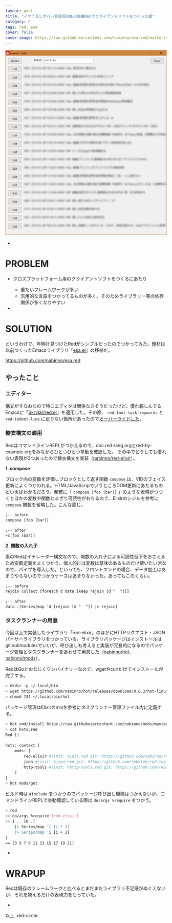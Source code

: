 ```yaml
---
layout: post
title: "イケてるしヤバい言語REBOLの後継Redでクライアントソフトをつくった話"
category: F
tags: red, esa
cover: false
cover-image: https://raw.githubusercontent.com/nabinno/esa.red/master/esa.red.png
---
```


![diagram](https://raw.githubusercontent.com/nabinno/esa.red/master/esa.red.png)

-

# PROBLEM
- クロスプラットフォーム用のクライアントソフトをつくるにあたり
    - 重たいフレームワークが多い
    - 汎用的な言語をつかってるものが多く、そのためライブラリー等の依存関係が多くなりやすい

-

# SOLUTION
というわけで、年明け見つけたRedがシンプルだったのでつかってみた。題材は以前つくったEmacsライブラリ「[esa.el](https://github.com/nabinno/esa.el)」の移植だ。

https://github.com/nabinno/esa.red

## やったこと
### エディター
構文がすなおなので特にエディタは関係なさそうだったけど、慣れ親しんでるEmacsに「[Skrylar/red.el](https://github.com/Skrylar/red.el)」を適用した。その際、 `red-font-lock-keywords` と `red-indent-line` に足りない箇所があったので[オーバーライドした](https://github.com/nabinno/dotfiles/blob/master/.emacs.d/lisp/init-red.el)。

### 糖衣構文の適用
RedはコマンドラインREPLがつかえるので、doc.red-lang.orgとred-by-example.orgをみながらひとつひとつ挙動を確認した。
その中でどうしても慣れない表現が2つあったので糖衣構文を実装（[nabinno/red-elixir](https://github.com/nabinno/red-elixir)）。

**1. compose**

ブロック内の変数を評価しブロックとして返す関数 `compose` は、VIDのフェイス更新によくつかわれる。HTML/JavaScripでいうところDOM更新にあたるものといえばわかるだろう。頻繁に「 `compose [foo (bar)]` 」のような表現がつづくとほかの変数や関数とまざり可読性がおちるので、Elixirのシジルを参考に `compose` 関数を省略した。こんな感じ。

```
;-- before
compose [foo (bar)]

;-- after
~c[foo (bar)]
```

**2. 関数の入れ子**

素のRedはイテレーター構文なので、関数の入れ子による可読性低下をおさえるため変数定義をよくつかう。個人的には変数は意味のあるものだけ使いたい派なので、パイプを導入した。といっても、フロントエンドの場合、データ加工はあまりやらないのでつかうケースはあまりなかった。あってもこのくらい。

```red
;-- before
rejoin collect [foreach d data [keep rejoin [d "  "]]]

;-- after
data .[Series/map 'd [rejoin [d "  "]] |> rejoin]
```

### タスクランナーの用意
今回は上で実装したライブラリ「red-elixir」のほかにHTTPリクエスト・JSONパーサーライブラリをつかっている。ライブラリパッケージはインストールはgit submodulesでいいが、呼び出しも考えると実装が冗長的になるのでパッケージ管理とタスクランナーをあわせて用意した（[nabinno/hot](https://github.com/nabinno/hot)、[nabinno/mods](https://github.com/nabinno/mods)）。

RedはGoとおなじくワンバイナリーなので、wgetやcurlだけでインストールが完了する。

```sh
> mkdir -p ~/.local/bin
> wget https://github.com/nabinno/hot/releases/download/0.0.3/hot-linux -O ~/.local/bin/hot
> chmod 744 ~/.local/bin/hot
```

パッケージ管理はElixirのmixを参考にタスクランナー管理ファイル内に定義する。

```sh
> hot cmd/install https://raw.githubusercontent.com/nabinno/mods/master/mods.red
> cat hots.red
Red []

hots: context [
    mods: [
        red-elixir #(init: %init.red git: https://github.com/nabinno/red-elixir)
        json #(init: %json.red git: https://github.com/rebolek/red-tools)
        http-tools #(init: %http-tools.red git: https://github.com/rebolek/red-tools)
    ]
]
> hot mods/get
```

ビルド時は `#include` をつかうのでパッケージ呼び出し機能はつかえないが、コマンドラインREPLで挙動確認している際は `do/args %require` をつかう。

```sh
> red
>> do/args %require [red-elixir]
>> 1 .. 10 .[
    |> Series/map 'i [i * 2]
    |> Series/map 'i [i + 1]
]
== [3 5 7 9 11 13 15 17 19 21]
```

-

# WRAPUP
Redは既存のフレームワークと比べるとまだまだライブラリ不足感がぬぐえないが、それを補えるだけの表現力をもっていた。

-

以上 :red-circle:
